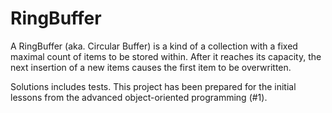 # RingBuffer

A RingBuffer (aka. Circular Buffer) is a kind of a collection with a fixed maximal count of items to be stored within. After it reaches its capacity, the next insertion of a new items causes the first item to be overwritten.

Solutions includes tests.
This project has been prepared for the initial lessons from the advanced object-oriented programming (#1).
